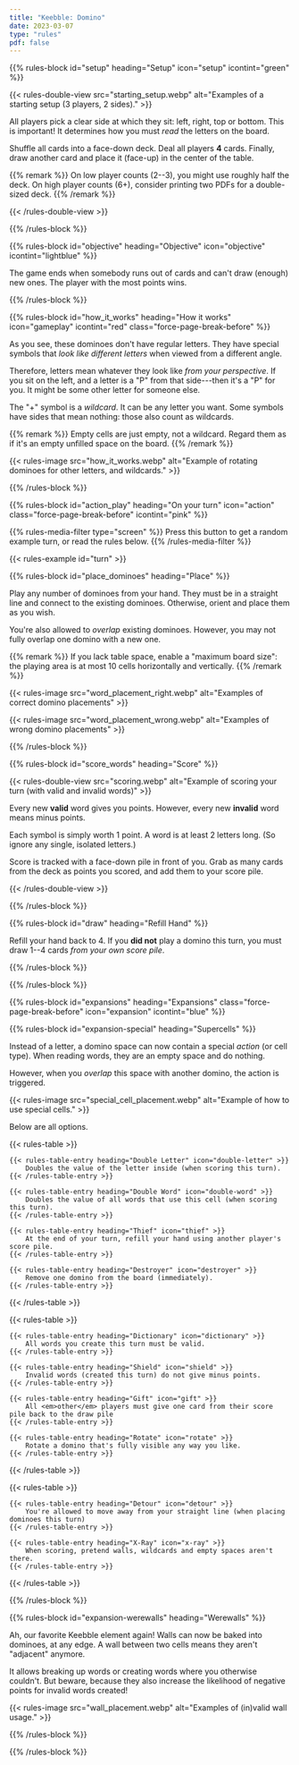 ```yaml
---
title: "Keebble: Domino"
date: 2023-03-07
type: "rules"
pdf: false
---
```


{{% rules-block id="setup" heading="Setup" icon="setup" icontint="green" %}}

{{< rules-double-view src="starting_setup.webp" alt="Examples of a starting setup (3 players, 2 sides)." >}}

All players pick a clear side at which they sit: left, right, top or bottom. This is important! It determines how you must _read_ the letters on the board.

Shuffle all cards into a face-down deck. Deal all players **4** cards. Finally, draw another card and place it (face-up) in the center of the table. 

{{% remark %}}
On low player counts (2--3), you might use roughly half the deck. On high player counts (6+), consider printing two PDFs for a double-sized deck.
{{% /remark %}}

{{< /rules-double-view >}}

{{% /rules-block %}}

{{% rules-block id="objective" heading="Objective" icon="objective" icontint="lightblue"  %}}

The game ends when somebody runs out of cards and can't draw (enough) new ones. The player with the most points wins.

{{% /rules-block %}}

{{% rules-block id="how_it_works" heading="How it works" icon="gameplay" icontint="red" class="force-page-break-before" %}}

As you see, these dominoes don't have regular letters. They have special symbols that _look like different letters_ when viewed from a different angle.

Therefore, letters mean whatever they look like _from your perspective_. If you sit on the left, and a letter is a "P" from that side---then it's a "P" for you. It might be some other letter for someone else.

The "+" symbol is a _wildcard_. It can be any letter you want. Some symbols have sides that mean nothing: those also count as wildcards.

{{% remark %}}
Empty cells are just empty, not a wildcard. Regard them as if it's an empty unfilled space on the board.
{{% /remark %}}

{{< rules-image src="how_it_works.webp" alt="Example of rotating dominoes for other letters, and wildcards." >}}

{{% /rules-block %}}

{{% rules-block id="action_play" heading="On your turn" icon="action" class="force-page-break-before" icontint="pink" %}}

{{% rules-media-filter type="screen" %}}
Press this button to get a random example turn, or read the rules below.
{{% /rules-media-filter %}}

{{< rules-example id="turn" >}}

{{% rules-block id="place_dominoes" heading="Place" %}}

Play any number of dominoes from your hand. They must be in a straight line and connect to the existing dominoes. Otherwise, orient and place them as you wish.

You're also allowed to _overlap_ existing dominoes. However, you may not fully overlap one domino with a new one.

{{% remark %}}
If you lack table space, enable a "maximum board size": the playing area is at most 10 cells horizontally and vertically.
{{% /remark %}}

{{< rules-image src="word_placement_right.webp" alt="Examples of correct domino placements" >}}

{{< rules-image src="word_placement_wrong.webp" alt="Examples of wrong domino placements" >}}

{{% /rules-block %}}

{{% rules-block id="score_words" heading="Score" %}}

{{< rules-double-view src="scoring.webp" alt="Example of scoring your turn (with valid and invalid words)" >}}

Every new **valid** word gives you points. However, every new **invalid** word means minus points.

Each symbol is simply worth 1 point. A word is at least 2 letters long. (So ignore any single, isolated letters.)

Score is tracked with a face-down pile in front of you. Grab as many cards from the deck as points you scored, and add them to your score pile.

{{< /rules-double-view >}}

{{% /rules-block %}}

{{% rules-block id="draw" heading="Refill Hand" %}}

Refill your hand back to 4. If you **did not** play a domino this turn, you must draw 1--4 cards _from your own score pile_.

{{% /rules-block %}}

{{% /rules-block %}}

{{% rules-block id="expansions" heading="Expansions" class="force-page-break-before" icon="expansion" icontint="blue" %}}

{{% rules-block id="expansion-special" heading="Supercells" %}}

Instead of a letter, a domino space can now contain a special _action_ (or cell type). When reading words, they are an empty space and do nothing.

However, when you _overlap_ this space with another domino, the action is triggered. 

{{< rules-image src="special_cell_placement.webp" alt="Example of how to use special cells." >}}

Below are all options.

{{< rules-table >}}
<!-- -->
    {{< rules-table-entry heading="Double Letter" icon="double-letter" >}}
        Doubles the value of the letter inside (when scoring this turn).
    {{< /rules-table-entry >}}
<!-- -->
    {{< rules-table-entry heading="Double Word" icon="double-word" >}}
        Doubles the value of all words that use this cell (when scoring this turn).
    {{< /rules-table-entry >}}
<!-- -->
    {{< rules-table-entry heading="Thief" icon="thief" >}}
        At the end of your turn, refill your hand using another player's score pile.
    {{< /rules-table-entry >}}
<!-- -->
    {{< rules-table-entry heading="Destroyer" icon="destroyer" >}}
        Remove one domino from the board (immediately).
    {{< /rules-table-entry >}}
{{< /rules-table >}}

{{< rules-table >}}
<!-- -->
    {{< rules-table-entry heading="Dictionary" icon="dictionary" >}}
        All words you create this turn must be valid.
    {{< /rules-table-entry >}}
<!-- -->
    {{< rules-table-entry heading="Shield" icon="shield" >}}
        Invalid words (created this turn) do not give minus points.
    {{< /rules-table-entry >}}
<!-- -->
    {{< rules-table-entry heading="Gift" icon="gift" >}}
        All <em>other</em> players must give one card from their score pile back to the draw pile
    {{< /rules-table-entry >}}
<!-- -->
    {{< rules-table-entry heading="Rotate" icon="rotate" >}}
        Rotate a domino that's fully visible any way you like.
    {{< /rules-table-entry >}}
{{< /rules-table >}}

{{< rules-table >}}
<!-- -->
    {{< rules-table-entry heading="Detour" icon="detour" >}}
        You're allowed to move away from your straight line (when placing dominoes this turn)
    {{< /rules-table-entry >}}
<!-- -->
    {{< rules-table-entry heading="X-Ray" icon="x-ray" >}}
        When scoring, pretend walls, wildcards and empty spaces aren't there.
    {{< /rules-table-entry >}}
<!-- -->
{{< /rules-table >}}

{{% /rules-block %}}

{{% rules-block id="expansion-werewalls" heading="Werewalls" %}}

Ah, our favorite Keebble element again! Walls can now be baked into dominoes, at any edge. A wall between two cells means they aren't "adjacent" anymore. 

It allows breaking up words or creating words where you otherwise couldn't. But beware, because they also increase the likelihood of negative points for invalid words created!

{{< rules-image src="wall_placement.webp" alt="Examples of (in)valid wall usage." >}}

{{% /rules-block %}}

{{% /rules-block %}}